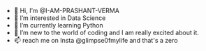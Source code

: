 - 👋 Hi, I’m @I-AM-PRASHANT-VERMA
- 👀 I’m interested in Data Science
- 🌱 I’m currently learning Python
- 💞️ I’m new to the world of coding and I am really excited about it.
- 📫 reach me on Insta @glimpse0fmylife and that's a zero


<!---
I-AM-PRASHANT-VERMA/I-AM-PRASHANT-VERMA is a ✨ special ✨ repository because its `README.md` (this file) appears on your GitHub profile.
You can click the Preview link to take a look at your changes.
--->
